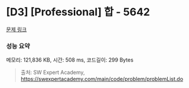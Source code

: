 # [D3] [Professional] 합 - 5642 

[문제 링크](https://swexpertacademy.com/main/code/problem/problemDetail.do?contestProbId=AWXQm2SqdxkDFAUo) 

### 성능 요약

메모리: 121,836 KB, 시간: 508 ms, 코드길이: 299 Bytes



> 출처: SW Expert Academy, https://swexpertacademy.com/main/code/problem/problemList.do